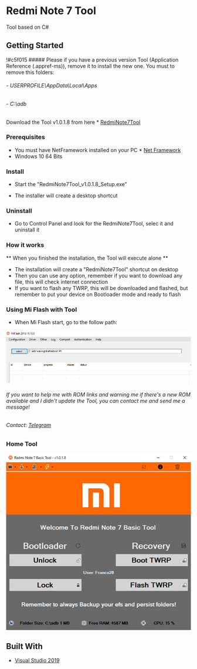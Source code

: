 # Redmi Note 7 Tool 

Tool based on C#

## Getting Started

!#c5f015 ##### Please if you have a previous version Tool (Application Reference (.appref-ms)), remove it to install the new one. You must to remove this folders:
###### - USERPROFILE\AppData\Local\Apps
###### - C:\adb

Download the Tool v1.0.1.8 from here * [RedmiNote7Tool](https://github.com/Franco28/RedmiNote7ToolC-/releases/tag/v1.0.1.8-ReUpload) 

### Prerequisites

- You must have NetFramework installed on your PC * [Net Framework](https://dotnet.microsoft.com/download) 
- Windows 10 64 Bits

### Install

- Start the "RedmiNote7Tool_v1.0.1.8_Setup.exe"

- The installer will create a desktop shortcut

### Uninstall

- Go to Control Panel and look for the RedmiNote7Tool, selec it and uninstall it

### How it works

** When you finished the installation, the Tool will execute alone **
- The installation will create a "RedmiNote7Tool" shortcut on desktop
- Then you can use any option, remember if you want to download any file, this will check internet connection
- If you want to flash any TWRP, this will be downloaded and flashed, but remember to put your device on Bootloader mode and ready to flash

### Using Mi Flash with Tool

- When Mi Flash start, go to the follow path:

![Tool](https://raw.githubusercontent.com/Franco28/RedmiNote7ToolC-/master/miflash.png "Mi Flash Path}")


###### If you want to help me with ROM links and warning me if there's a new ROM available and I didn't update the Tool, you can contact me and send me a message!

###### Contact: [Telegram](https://t.me/francom28) 

### Home Tool

![Tool](https://raw.githubusercontent.com/Franco28/RedmiNote7ToolC-/master/tool.png "Tool")

## Built With

* [Visual Studio 2019](https://visualstudio.microsoft.com/es/free-developer-offers/)

